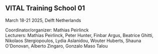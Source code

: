 ## VITAL Training School 01
March 18-21 2025, Delft Netherlands

Coordinator/organizer: Mathias Peirlinck  
Lecturers: Mathias Peirlinck, Peter Hunter, Finbar Argus, Beatrice Ghitti, Nikolaos Stergiopoulos, Lydia Aslanidou, Wouter Huberts, Shauna O'Donovan, Alberto Zingaro, Gonzalo Maso Talou
